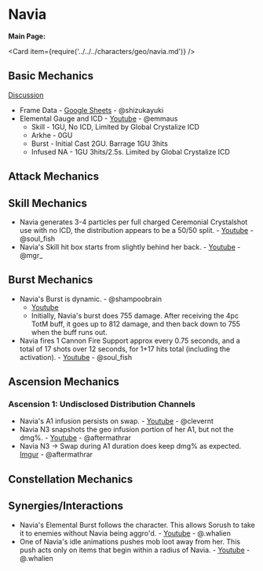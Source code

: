 # Navia

**Main Page:**

<Card item={require('../../../characters/geo/navia.md')} />

## Basic Mechanics

[Discussion](https://tickets.deeznuts.moe/transcripts/navia-basic-mechanics)

* Frame Data - [Google Sheets](https://docs.google.com/spreadsheets/d/1M_FffTMTx11rbESklIbzgiSfm9RnWhgKcRlSEnJ08p4/edit#gid=0) - @shizukayuki
* Elemental Gauge and ICD - [Youtube](https://www.youtube.com/watch?v=GvyKO1loDYU) - @emmaus
  * Skill - 1GU, No ICD, Limited by Global Crystalize ICD
  * Arkhe - 0GU
  * Burst - Initial Cast 2GU. Barrage 1GU 3hits
  * Infused NA - 1GU 3hits/2.5s. Limited by Global Crystalize ICD

## Attack Mechanics

## Skill Mechanics

* Navia generates 3-4 particles per full charged Ceremonial Crystalshot use with no ICD, the distribution appears to be a 50/50 split. - [Youtube](https://www.youtube.com/watch?v=EshdlOw0Mss) - @soul_fish
* Navia's Skill hit box starts from slightly behind her back. - [Youtube](https://youtu.be/Ebm9aiTkSrM) - @mgr_

## Burst Mechanics

* Navia's Burst is dynamic. - @shampoobrain
  * [Youtube](https://www.youtube.com/watch?v=WaLZcRwKqKc)
  * Initially, Navia's burst does 755 damage. After receiving the 4pc TotM buff, it goes up to 812 damage, and then back down to 755 when the buff runs out.
* Navia fires 1 Cannon Fire Support approx every 0.75 seconds, and a total of 17 shots over 12 seconds, for 1+17 hits total (including the activation). - [Youtube](https://youtu.be/7vcgw1lToMw) - @soul_fish

## Ascension Mechanics
### Ascension 1: Undisclosed Distribution Channels
* Navia's A1 infusion persists on swap. - [Youtube](https://youtu.be/XQQ0THzt3zY) - @clevernt
* Navia N3 snapshots the geo infusion portion of her A1, but not the dmg%. - [Youtube](https://youtu.be/s9anTH5cSjY) - @aftermathrar
* Navia N3 -> Swap during A1 duration does keep dmg% as expected. [Imgur](https://i.imgur.com/1stKhTH.mp4) - @aftermathrar

## Constellation Mechanics

## Synergies/Interactions

* Navia's Elemental Burst follows the character. This allows Sorush to take it to enemies without Navia being aggro'd. - [Youtube](https://youtu.be/9rKWnX1e2e4) - @.whalien
* One of Navia's idle animations pushes mob loot away from her. This push acts only on items that begin within a radius of Navia. - [Youtube](https://youtu.be/pOCvGMAOfOo) - @.whalien
